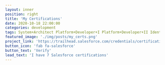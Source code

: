 ```yaml
---
layout: inner
position: right
title: 'My Certifications'
date: 2020-10-18 22:00:00
categories: development
tags: System+Architect Platform+Developer+I Platform+Developer+II Identity+and+Access+Management+Designer Development+Lifecycle+and+Deployment+Designer Integration+Architecture+Designer Platform+App+Builder
featured_image: './img/posts/my_certs.png'
project_link: 'https://trailhead.salesforce.com/credentials/certification-detail-print?searchString=RvOoAAGJRm10MvT4BB8OzPxFJCcqMdOOK2usGqRy54N34XuO7BkyjhBmBSbib2pA'
button_icon: 'fab fa-salesforce'
button_text: 'Verify'
lead_text: 'I have 7 Salesforce certifications'
---
```


